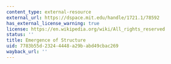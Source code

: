 ```yaml
---
content_type: external-resource
external_url: https://dspace.mit.edu/handle/1721.1/78592
has_external_license_warning: true
license: https://en.wikipedia.org/wiki/All_rights_reserved
status: ''
title: Emergence of Structure
uid: 7783b55d-2324-4448-a29b-abd49cbac269
wayback_url: ''
---
```

